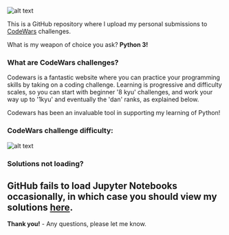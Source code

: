 ![alt text](https://www.codewars.com/users/Bhavesh_Nathwani/badges/large)

This is a GitHub repository where I upload my personal submissions to [CodeWars](https://www.codewars.com/)
challenges.

What is my weapon of choice you ask? **Python 3!**

### What are CodeWars challenges?
Codewars is a fantastic website where you can practice your programming skills by taking on a coding challenge. Learning is progressive and difficulty scales, so you can start with beginner '8 kyu' challenges, and work your way up to '1kyu' and eventually the 'dan' ranks, as explained below.

Codewars has been an invaluable tool in supporting my learning of Python!



### CodeWars challenge difficulty:

![alt text](https://i.imgur.com/EIn8aLi.png)


### Solutions not loading?
 GitHub fails to load Jupyter Notebooks occasionally, in which case you should view my solutions [here](https://nbviewer.jupyter.org/github/bhaveshnathwani/CodeWars/tree/master/).
-----  

 **Thank you!** - Any questions, please let me know.
